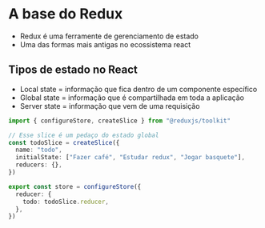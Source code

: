 # A base do Redux

- Redux é uma ferramente de gerenciamento de estado
- Uma das formas mais antigas no ecossistema react

## Tipos de estado no React

- Local state = informação que fica dentro de um componente específico
- Global state = informação que é compartilhada em toda a aplicação
- Server state = informação que vem de uma requisição

```ts
import { configureStore, createSlice } from "@reduxjs/toolkit"

// Esse slice é um pedaço do estado global
const todoSlice = createSlice({
  name: "todo",
  initialState: ["Fazer café", "Estudar redux", "Jogar basquete"],
  reducers: {},
})

export const store = configureStore({
  reducer: {
    todo: todoSlice.reducer,
  },
})
```
